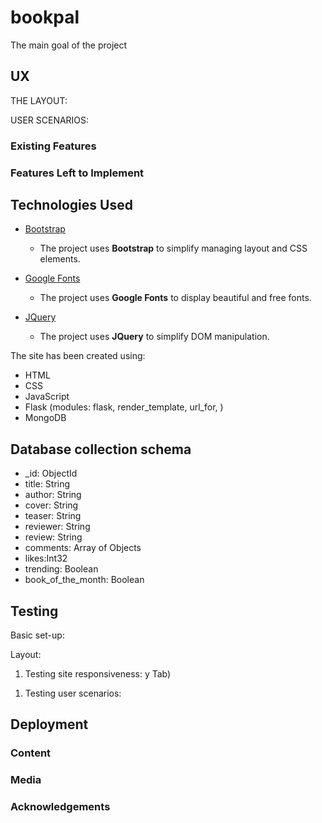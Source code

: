 # bookpal

The main goal of the project

## UX

THE LAYOUT:

USER SCENARIOS:

### Existing Features

### Features Left to Implement

## Technologies Used

- [Bootstrap](https://getbootstrap.com/)

  - The project uses **Bootstrap** to simplify managing layout and CSS elements.

- [Google Fonts](https://fonts.google.com/)

  - The project uses **Google Fonts** to display beautiful and free fonts.

- [JQuery](https://jquery.com)

  - The project uses **JQuery** to simplify DOM manipulation.

The site has been created using:

- HTML
- CSS
- JavaScript
- Flask (modules: flask, render_template, url_for, )
- MongoDB

## Database collection schema

- \_id: ObjectId
- title: String
- author: String
- cover: String
- teaser: String
- reviewer: String
- review: String
- comments: Array of Objects
- likes:Int32
- trending: Boolean
- book_of_the_month: Boolean

## Testing

Basic set-up:

Layout:

1. Testing site responsiveness:
   y Tab)

1) Testing user scenarios:

## Deployment

### Content

### Media

### Acknowledgements
